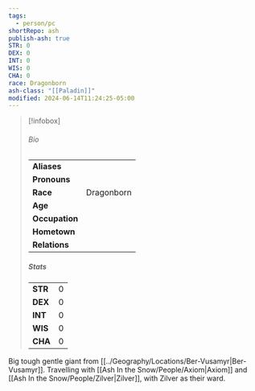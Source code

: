 ```yaml
---
tags:
  - person/pc
shortRepo: ash
publish-ash: true
STR: 0
DEX: 0
INT: 0
WIS: 0
CHA: 0
race: Dragonborn
ash-class: "[[Paladin]]"
modified: 2024-06-14T11:24:25-05:00
---
```


> [!infobox]
> ###### Bio
> |                |                  |
> | -------------- | ---------------- |
> |**Aliases**     |                 |
> |**Pronouns**    |            |
> |**Race**        | Dragonborn            |
> |**Age**         |             |
> |**Occupation**  |         |
> |**Hometown**||
> |**Relations**|  |
> 
> ##### Stats
> |      |      |
> | ---- | ---- |
> | **STR**  | 0     |
> | **DEX**  | 0     |
> | **INT**  | 0     |
> | **WIS**  | 0     |
> | **CHA**  | 0     |

Big tough gentle giant from [[../Geography/Locations/Ber-Vusamyr|Ber-Vusamyr]]. Travelling with [[Ash In the Snow/People/Axiom|Axiom]] and [[Ash In the Snow/People/Zilver|Zilver]], with Zilver as their ward.


